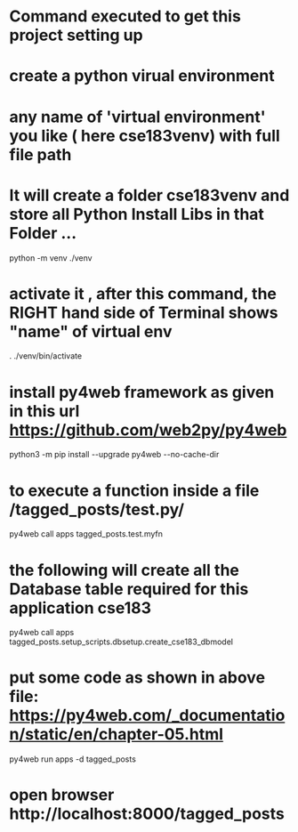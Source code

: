 # Command executed to get this project setting up

# create a python virual environment
# any name of 'virtual environment' you like ( here cse183venv) with full file path
# It will create a folder cse183venv and store all Python Install Libs in that Folder ...
python -m venv ./venv

# activate it , after this command, the RIGHT hand side of Terminal shows "name" of virtual env
. ./venv/bin/activate


# install py4web framework as given in this url https://github.com/web2py/py4web 
python3 -m pip install --upgrade py4web --no-cache-dir 


# to execute a function inside a file  /tagged_posts/test.py/
py4web call apps tagged_posts.test.myfn

# the following will create all the Database table required for this application cse183 
py4web call apps tagged_posts.setup_scripts.dbsetup.create_cse183_dbmodel

# put some code as shown in above file: https://py4web.com/_documentation/static/en/chapter-05.html
py4web run apps -d tagged_posts

# open browser http://localhost:8000/tagged_posts


